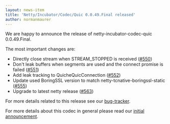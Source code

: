 ```yaml
---
layout: news-item
title: 'Netty/Incubator/Codec/Quic 0.0.49.Final released'
author: normanmaurer
---
```


We are happy to announce the release of netty-incubator-codec-quic 0.0.49.Final. 

The most important changes are:

* Directly close stream when STREAM_STOPPED is received ([#550](https://github.com/netty/netty-incubator-codec-quic/pull/550))
* Don't leak buffers when segments are used and the connect promise is failed ([#551](https://github.com/netty/netty-incubator-codec-quic/pull/551))
* Add leak tracking to QuicheQuicConnection ([#552](https://github.com/netty/netty-incubator-codec-quic/pull/552))
* Update used BoringSSL version to match netty-tcnative-boringssl-static ([#555](https://github.com/netty/netty-incubator-codec-quic/pull/555))
* Upgrade to latest netty release ([#563](https://github.com/netty/netty-incubator-codec-quic/pull/563))


For more details related to this release see our [bug-tracker](https://github.com/netty/netty-incubator-codec-quic/issues?q=is%3Aclosed+milestone%3A0.0.49.Final). 


For more details about this codec in general please read our [initial announcement](https://netty.io/news/2020/12/09/quic-0-0-1-Final.html).